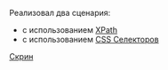 Реализовал два сценария: 
* с использованием [XPath](https://github.com/Skitovich/test-task/blob/560ce77177d77f2ffee2d1b08c34ae2880498013/src/test/java/YandexMarketTest.java#L46-L57)
* с использованием [CSS Селекторов](https://github.com/Skitovich/test-task/blob/560ce77177d77f2ffee2d1b08c34ae2880498013/src/test/java/YandexMarketTest.java#L29-L41)

[Скрин](https://github.com/Skitovich/test-task/blob/master/build/reports/tests/C/Users/Ruslan/Downloads/aqa-code-aqa4/aqa-code-aqa4/web.png) 

